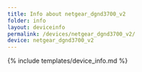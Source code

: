 ```yaml
---
title: Info about netgear_dgnd3700_v2
folder: info
layout: deviceinfo
permalink: /devices/netgear_dgnd3700_v2/
device: netgear_dgnd3700_v2
---
```

{% include templates/device_info.md %}
